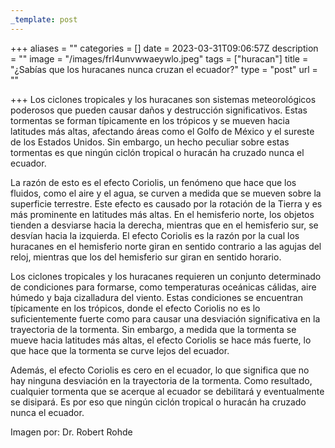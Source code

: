 ```yaml
---
_template: post
---
```


+++
aliases = ""
categories = []
date = 2023-03-31T09:06:57Z
description = ""
image = "/images/frl4unvwwaeywlo.jpeg"
tags = ["huracan"]
title = "¿Sabías que los huracanes nunca cruzan el ecuador?"
type = "post"
url = ""

+++
Los ciclones tropicales y los huracanes son sistemas meteorológicos poderosos que pueden causar daños y destrucción significativos. Estas tormentas se forman típicamente en los trópicos y se mueven hacia latitudes más altas, afectando áreas como el Golfo de México y el sureste de los Estados Unidos. Sin embargo, un hecho peculiar sobre estas tormentas es que ningún ciclón tropical o huracán ha cruzado nunca el ecuador.

La razón de esto es el efecto Coriolis, un fenómeno que hace que los fluidos, como el aire y el agua, se curven a medida que se mueven sobre la superficie terrestre. Este efecto es causado por la rotación de la Tierra y es más prominente en latitudes más altas. En el hemisferio norte, los objetos tienden a desviarse hacia la derecha, mientras que en el hemisferio sur, se desvían hacia la izquierda. El efecto Coriolis es la razón por la cual los huracanes en el hemisferio norte giran en sentido contrario a las agujas del reloj, mientras que los del hemisferio sur giran en sentido horario.

Los ciclones tropicales y los huracanes requieren un conjunto determinado de condiciones para formarse, como temperaturas oceánicas cálidas, aire húmedo y baja cizalladura del viento. Estas condiciones se encuentran típicamente en los trópicos, donde el efecto Coriolis no es lo suficientemente fuerte como para causar una desviación significativa en la trayectoria de la tormenta. Sin embargo, a medida que la tormenta se mueve hacia latitudes más altas, el efecto Coriolis se hace más fuerte, lo que hace que la tormenta se curve lejos del ecuador.

Además, el efecto Coriolis es cero en el ecuador, lo que significa que no hay ninguna desviación en la trayectoria de la tormenta. Como resultado, cualquier tormenta que se acerque al ecuador se debilitará y eventualmente se disipará. Es por eso que ningún ciclón tropical o huracán ha cruzado nunca el ecuador.

Imagen por: Dr. Robert Rohde
